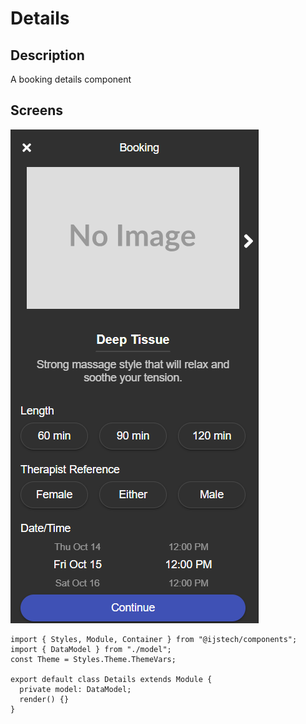 # Details

## Description
A booking details component

## Screens

![Detail](screenshots/details.png)

```typescript(source/home/index.tsx)
import { Styles, Module, Container } from "@ijstech/components";
import { DataModel } from "./model";
const Theme = Styles.Theme.ThemeVars;

export default class Details extends Module {
  private model: DataModel;
  render() {}
}
```
